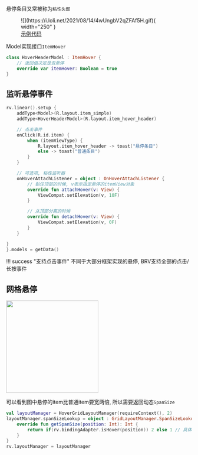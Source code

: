 悬停条目又常被称为`粘性头部`

<figure markdown>
  ![](https://i.loli.net/2021/08/14/4wUngbV2qZFAf5H.gif){ width="250" }
  <a href="https://github.com/liangjingkanji/BRV/blob/5269ef2/sample/src/main/java/com/drake/brv/sample/ui/fragment/hover/HoverLinearFragment.kt" target="_blank"><figcaption>示例代码</figcaption></a>
</figure>

Model实现接口`ItemHover`

```kotlin
class HoverHeaderModel : ItemHover {
    // 返回值决定是否悬停
    override var itemHover: Boolean = true
}
```


## 监听悬停事件

```kotlin
rv.linear().setup {
    addType<Model>(R.layout.item_simple)
    addType<HoverHeaderModel>(R.layout.item_hover_header)

    // 点击事件
    onClick(R.id.item) {
        when (itemViewType) {
            R.layout.item_hover_header -> toast("悬停条目")
            else -> toast("普通条目")
        }
    }

    // 可选项, 粘性监听器
    onHoverAttachListener = object : OnHoverAttachListener {
        // 黏住顶部的时候, v表示指定悬停的itemView对象
        override fun attachHover(v: View) {
            ViewCompat.setElevation(v, 10F)
        }

        // 从顶部分离的时候
        override fun detachHover(v: View) {
            ViewCompat.setElevation(v, 0F)
        }
    }

}
}.models = getData()
```

!!! success "支持点击事件"
    不同于大部分框架实现的悬停, BRV支持全部的点击/长按事件

## 网格悬停

<img src="https://i.loli.net/2021/08/14/4CfDnegM2kOi8WK.png" width="250"/>

可以看到图中悬停的item比普通item要宽两倍, 所以需要返回动态`SpanSize`

```kotlin
val layoutManager = HoverGridLayoutManager(requireContext(), 2)
layoutManager.spanSizeLookup = object : GridLayoutManager.SpanSizeLookup() {
    override fun getSpanSize(position: Int): Int {
        return if(rv.bindingAdapter.isHover(position)) 2 else 1 // 具体处理由开发者确定
    }
}
rv.layoutManager = layoutManager
```

